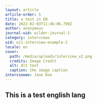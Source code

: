 ```yaml
---
layout: article
article-order: 5
title: a test in EN
date: 2022-02-03T11:46:06.798Z
author: anonymous
journal-uid: wilder-journal-1
category: interviews
uid: wj1-interview-example-2
locale: en
cover: 
  path: /media/uploads/interview_v2.png
  credits: Image Credit
  alt: Alt text
  caption: the image caption
interviewee: Jane Doe
---
```

## This is a test english lang
